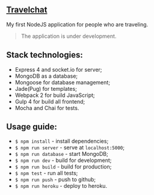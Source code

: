 ## [Travelchat](https://travel-chat.herokuapp.com/)
My first NodeJS application for people who are traveling. 
>The application is under development.

## Stack technologies:
- Express 4 and socket.io for server; 
- MongoDB as a database;
- Mongoose for database management;
- Jade(Pug) for templates;
- Webpack 2 for build JavaScript;
- Gulp 4 for build all frontend;
- Mocha and Chai for tests.

## Usage guide:
- `$ npm install` - install dependencies;
- `$ npm run server` - serve at `localhost:5000`;
- `$ npm run database` - start MongoDB;
- `$ npm run dev` - build for development;
- `$ npm run build` - build for production;
- `$ npm test` - run all tests;
- `$ npm run push` - push to github;
- `$ npm run heroku` - deploy to heroku.
